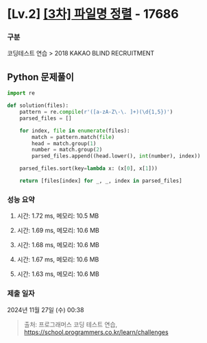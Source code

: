 # [Lv.2] [[3차] 파일명 정렬](https://school.programmers.co.kr/learn/courses/30/lessons/17686?language=python3) - 17686 

### 구분

코딩테스트 연습 > 2018 KAKAO BLIND RECRUITMENT

## Python 문제풀이

```py
import re

def solution(files):
    pattern = re.compile(r'([a-zA-Z\-\. ]+)(\d{1,5})')
    parsed_files = []

    for index, file in enumerate(files):
        match = pattern.match(file)
        head = match.group(1)
        number = match.group(2)
        parsed_files.append((head.lower(), int(number), index))

    parsed_files.sort(key=lambda x: (x[0], x[1]))

    return [files[index] for _, _, index in parsed_files]
```

### 성능 요약

1. 시간: 1.72 ms, 메모리: 10.5 MB

2. 시간: 1.69 ms, 메모리: 10.6 MB
3. 시간: 1.68 ms, 메모리: 10.6 MB
4. 시간: 1.67 ms, 메모리: 10.6 MB
5. 시간: 1.63 ms, 메모리: 10.6 MB

### 제출 일자

2024년 11월 27일 (수) 00:38

> 출처: 프로그래머스 코딩 테스트 연습, https://school.programmers.co.kr/learn/challenges